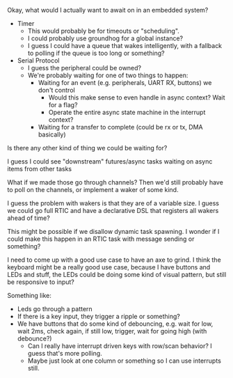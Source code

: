 Okay, what would I actually want to await on in an embedded system?

* Timer
    * This would probably be for timeouts or "scheduling".
    * I could probably use groundhog for a global instance?
    * I guess I could have a queue that wakes intelligently, with a fallback to polling if the queue is too long or something?
* Serial Protocol
    * I guess the peripheral could be owned?
    * We're probably waiting for one of two things to happen:
        * Waiting for an event (e.g. peripherals, UART RX, buttons) we don't control
            * Would this make sense to even handle in async context? Wait for a flag?
            * Operate the entire async state machine in the interrupt context?
        * Waiting for a transfer to complete (could be rx or tx, DMA basically)

Is there any other kind of thing we could be waiting for?

I guess I could see "downstream" futures/async tasks waiting on async items from other tasks

What if we made those go through channels? Then we'd still probably have to poll on the channels, or implement a waker of some kind.

I guess the problem with wakers is that they are of a variable size. I guess we could go full RTIC and have a declarative DSL that registers all wakers ahead of time?

This might be possible if we disallow dynamic task spawning. I wonder if I could make this happen in an RTIC task with message sending or something?

I need to come up with a good use case to have an axe to grind. I think the keyboard might be a really good use case, because I have buttons and LEDs and stuff, the LEDs could be doing some kind of visual pattern, but still be responsive to input?

Something like:

* Leds go through a pattern
* If there is a key input, they trigger a ripple or something?
* We have buttons that do some kind of debouncing, e.g. wait for low, wait 2ms, check again, if still low, trigger, wait for going high (with debounce?)
    * Can I really have interrupt driven keys with row/scan behavior? I guess that's more polling.
    * Maybe just look at one column or something so I can use interrupts still.
